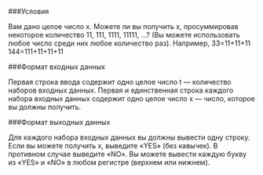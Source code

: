 ###Условия

Вам дано целое число x.
Можете ли вы получить x, просуммировав некоторое количество 11, 111, 1111, 11111, …? (Вы можете использовать любое число среди них любое количество раз).
Например,
33=11+11+11
144=111+11+11+11


###Формат входных данных

Первая строка ввода содержит одно целое число t — количество наборов входных данных.
Первая и единственная строка каждого набора входных данных содержит одно целое число x — число, которое вы должны получить.


###Формат выходных данных

Для каждого набора входных данных вы должны вывести одну строку. Если вы можете получить x, выведите «YES» (без кавычек). В противном случае выведите «NO».
Вы можете вывести каждую букву из «YES» и «NO» в любом регистре (верхнем или нижнем).